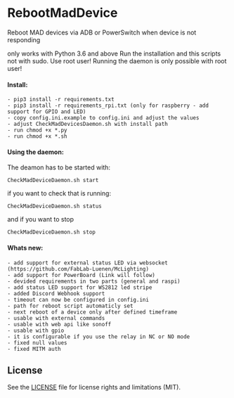 # RebootMadDevice
Reboot MAD devices via ADB or PowerSwitch when device is not responding

only works with Python 3.6 and above
Run the installation and this scripts not with sudo. Use root user!
Running the daemon is only possible with root user!

#### Install:
```
- pip3 install -r requirements.txt
- pip3 install -r requirements_rpi.txt (only for raspberry - add support for GPIO and LED)
- copy config.ini.example to config.ini and adjust the values
- adjust CheckMadDevicesDaemon.sh with install path
- run chmod +x *.py
- run chmod +x *.sh
```

#### Using the daemon:
 

The deamon has to be started with:
```
CheckMadDeviceDaemon.sh start
```
if you want to check that is running:
```
CheckMadDeviceDaemon.sh status
```

and if you want to stop
```
CheckMadDeviceDaemon.sh stop
```



#### Whats new:
```
- add support for external status LED via websocket (https://github.com/FabLab-Luenen/McLighting)
- add support for PowerBoard (Link will follow)
- devided requirements in two parts (general and raspi)
- add status LED support for WS2812 led stripe
- added Discord Webhook support
- timeout can now be configured in config.ini
- path for reboot script automaticly set
- next reboot of a device only after defined timeframe
- usable with external commands
- usable with web api like sonoff
- usable with gpio
- it is configurable if you use the relay in NC or NO mode
- fixed null values
- fixed MITM auth
```
## License
See the [LICENSE](https://github.com/GhostTalker/RebootMadDevice/blob/master/LICENSE.md) file for license rights and limitations (MIT).